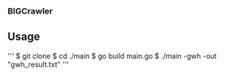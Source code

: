 ### BIGCrawler

## Usage

'''
$ git clone
$ cd ./main
$ go build main.go
$ ./main -gwh -out "gwh_result.txt"
'''
